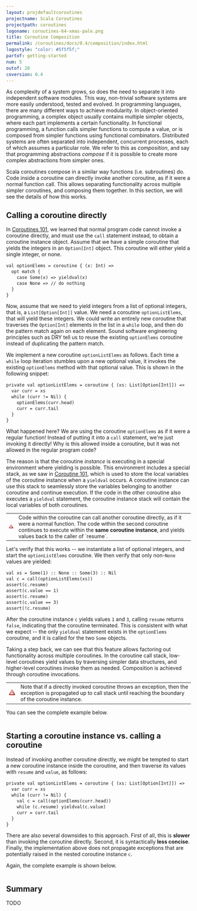 ```yaml
---
layout: projdefaultcoroutines
projectname: Scala Coroutines
projectpath: coroutines
logoname: coroutines-64-xmas-pale.png
title: Coroutine Composition
permalink: /coroutines/docs/0.4/composition/index.html
logostyle: "color: #5f5f5f;"
partof: getting-started
num: 5
outof: 20
coversion: 0.4
---
```



As complexity of a system grows,
so does the need to separate it into independent software modules.
This way, non-trivial software systems are more easily understood,
tested and evolved.
In programming languages,
there are many different ways to achieve modularity.
In object-oriented programming,
a complex object usually contains multiple simpler objects,
where each part implements a certain functionality.
In functional programming,
a function calls simpler functions to compute a value,
or is composed from simpler functions using functional combinators.
Distributed systems are often separated into
independent, concurrent processes,
each of which assumes a particular role.
We refer to this as *composition*,
and say that programming abstractions *compose*
if it is possible to create more complex abstractions from simpler ones.

Scala coroutines compose
in a similar way functions (i.e. subroutines) do.
Code inside a coroutine can directly invoke another coroutine,
as if it were a normal function call.
This allows separating functionality across multiple simpler coroutines,
and composing them together.
In this section, we will see the details of how this works.


## Calling a coroutine directly

In [Coroutines 101](../101/),
we learned that normal program code cannot invoke a coroutine directly,
and must use the `call` statement instead,
to obtain a coroutine instance object.
Assume that we have a simple coroutine that yields
the integers in an `Option[Int]` object.
This coroutine will either yield a single integer, or none.

    val optionElems = coroutine { (x: Int) =>
      opt match {
        case Some(x) => yieldval(x)
        case None => // do nothing
      }
    }

Now, assume that we need to yield integers from a list of optional integers,
that is, a `List[Option[Int]]` value.
We need a coroutine `optionListElems`, that will yield these integers.
We could write an entirely new coroutine that traverses the `Option[Int]`
elements in the list in a `while` loop,
and then do the pattern match again on each element.
Sound software engineering principles such as DRY
tell us to reuse the existing `optionElems` coroutine instead
of duplicating the pattern match.

We implement a new coroutine `optionListElems` as follows.
Each time a `while` loop iteration stumbles upon a new optional value,
it invokes the existing `optionElems` method with that optional value.
This is shown in the following snippet:

    private val optionListElems = coroutine { (xs: List[Option[Int]]) =>
      var curr = xs
      while (curr != Nil) {
        optionElems(curr.head)
        curr = curr.tail
      }
    }

What happened here?
We are using the coroutine `optionElems` as if it were a regular function!
Instead of putting it into a `call` statement,
we're just invoking it directly!
Why is this allowed inside a coroutine,
but it was not allowed in the regular program code?

The reason is that the coroutine *instance* is executing in a special environment
where yielding is possible.
This environment includes a special stack, as we saw in [Coroutine 101](../101/),
which is used to store the local variables of the coroutine instance
when a `yieldval` occurs.
A coroutine instance can use this stack to seamlessly store
the variables belonging to another coroutine and continue execution.
If the code in the other coroutine also executes a `yieldval` statement,
the coroutine instance stack will contain the local variables of both coroutines.

<table class="docs-tip">
<td><img src="/resources/images/warning.png"/></td>
<td>
Code within the coroutine can call another coroutine directly,
as if it were a normal function.
The code within the second coroutine continues to execute within
the <b>same coroutine instance</b>,
and yields values back to the caller of `resume`.
</td>
</table>

Let's verify that this works -- we instantiate a list of optional integers,
and start the `optionListElems` coroutine.
We then verify that only non-`None` values are yielded:

    val xs = Some(1) :: None :: Some(3) :: Nil
    val c = call(optionListElems(xs))
    assert(c.resume)
    assert(c.value == 1)
    assert(c.resume)
    assert(c.value == 3)
    assert(!c.resume)

After the coroutine instance `c` yields values `1` and `3`,
calling `resume` returns `false`, indicating that the coroutine terminated.
This is consistent with what we expect -- the only `yieldval` statement
exists in the `optionElems` coroutine, and it is called for the two `Some` objects.

Taking a step back,
we can see that this feature allows factoring out functionality
across multiple coroutines.
In the coroutine call stack,
low-level coroutines yield values by traversing simpler data structures,
and higher-level coroutines invoke them as needed.
Composition is achieved through coroutine invocations.

<table class="docs-tip">
<td><img src="/resources/images/warning.png"/></td>
<td>
Note that if a directly invoked coroutine throws an exception,
then the exception is propagated up to call stack until
reaching the boundary of the coroutine instance.
</td>
</table>

You can see the complete example below.

<div>
<pre id="examplebox-1">
</pre>
</div>
<script>
  setContent(
    "examplebox-1",
    "https://api.github.com/repos/storm-enroute/coroutines/contents/src/test/scala/scala/examples/Composition.scala",
    null,
    "raw",
    "https://github.com/storm-enroute/coroutines/blob/master/src/test/scala/scala/examples/Composition.scala");
</script>


## Starting a coroutine instance vs. calling a coroutine

Instead of invoking another coroutine directly,
we might be tempted to start a new coroutine instance inside the coroutine,
and then traverse its values with `resume` and `value`, as follows:

    private val optionListElems = coroutine { (xs: List[Option[Int]]) =>
      var curr = xs
      while (curr != Nil) {
        val c = call(optionElems(curr.head))
        while (c.resume) yieldval(c.value)
        curr = curr.tail
      }
    }

There are also several downsides to this approach.
First of all, this is **slower** than invoking the coroutine directly.
Second, it is syntactically **less concise**.
Finally, the implementation above does not propagate exceptions
that are potentially raised in the nested coroutine instance `c`.

Again, the complete example is shown below.

<div>
<pre id="examplebox-2">
</pre>
</div>
<script>
  setContent(
    "examplebox-2",
    "https://api.github.com/repos/storm-enroute/coroutines/contents/src/test/scala/scala/examples/CompositionCall.scala",
    null,
    "raw",
    "https://github.com/storm-enroute/coroutines/blob/master/src/test/scala/scala/examples/CompositionCall.scala");
</script>


## Summary

TODO
